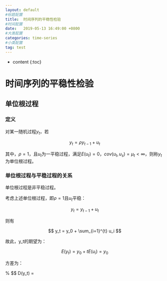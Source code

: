 ```yaml
---
layout: default
#标题配置
title:  时间序列的平稳性检验
#时间配置
date:   2019-05-13 16:49:00 +0800
#大类配置
categories: time-series
#小类配置
tag: test
---
```


* content
{:toc}


# 时间序列的平稳性检验

## 单位根过程

### 定义

对某一随机过程$y_t$，若

$$ y_t = \rho y_{t-1} + u_t $$

其中，$\rho = 1$，且${u_t}$为一平稳过程，满足$E(u_t)=0$，$cov(u_t, u_s)=\mu _t < \infty$，则称$y_t$为单位根过程。

### 单位根过程与平稳过程的关系

单位根过程是非平稳过程。

考虑上述单位根过程，即$\rho = 1$且${u_t}$平稳：

$$ y_t = y_{t-1} + u_t $$

则有

$$ y_t = y_0 + \sum_{i=1}^{t} u_i $$

故此，y_t的期望为：

$$ E(y_t) = y_0 + t E(u_i) = y_0 $$

方差为：

% $$ D(y_t) = 